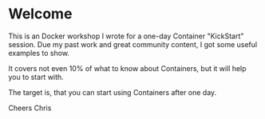 # Welcome
This is an Docker workshop I wrote for a one-day Container "KickStart" session.
Due my past work and great community content, I got some useful examples to show.

It covers not even 10% of what to know about Containers, but it will help you to start with.

The target is, that you can start using Containers after one day.

Cheers
Chris
